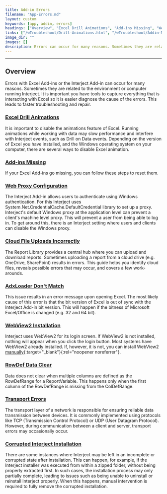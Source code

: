 ```yaml
---
title: Add-in Errors
filename: "App-Errors.md"
layout: custom
keywords: [app, addin, errors]
headings: ["Overview", "Excel Drill Animations", "Add-ins Missing", "Web Proxy Configuration", "Cloud File Uploads Incorrectly", "AdxLoader Don't Match", "WebView2 Installation", "RowDef Data Clear", "Transport Errors", "Corrupted Interject Installation"]
links: ["/wTroubleshoot/Drill-Animations.html", "/wTroubleshoot/Addin-Missing.html", "/wTroubleshoot/WebProxy.html", "/wTroubleshoot/Cloud-File.html", "/wTroubleshoot/AdxLoader.html", "/wTroubleshoot/WebView2.html", "/wTroubleshoot/RowDefClear.html", "/wTroubleshoot/Transport-Errors.html", "/wTroubleshoot/CorruptedInstallation.html"]
image_dir: ""
images: []
description: Errors can occur for many reasons. Sometimes they are related to the environment or computer running Interject. It is important you have tools to capture everything that is interacting with Excel so, it is easier diagnose the cause of errors. This leads to faster troubleshooting and repair.
---
```

* * *

## Overview

Errors with Excel Add-ins or the Interject Add-in can occur for many reasons. Sometimes they are related to the environment or computer running Interject. It is important you have tools to capture everything that is interacting with Excel so it is easier diagnose the cause of the errors. This leads to faster troubleshooting and repair.

### [Excel Drill Animations](/wTroubleshoot/Drill-Animations.html)

It is important to disable the animations feature of Excel. Running animations while working with data may slow performance and interfere with Interject events, such as Drill on Data events. Depending on the version of Excel you have installed, and the Windows operating system on your computer, there are several ways to disable Excel animation.

### [Add-ins Missing](/wTroubleshoot/Addin-Missing.html)

If your Excel Add-ins go missing, you can follow these steps to reset them.

### [Web Proxy Configuration](/wTroubleshoot/WebProxy.html)

The Interject Add-in allows users to authenticate using Windows authentication. For this Interject uses System.Net.CredentialCache.DefaultCredential library to set up a proxy. Interject's default Windows proxy at the application level can prevent a client's machine level proxy. This will prevent a user from being able to log in. To get around this, there is an Interject setting where users and clients can disable the Windows proxy.

### [Cloud File Uploads Incorrectly](/wTroubleshoot/Cloud-File.html)

The Report Library provides a central hub where you can upload and download reports. Sometimes uploading a report from a cloud drive (e.g. OneDrive, SharePoint) results in errors. This guide helps you identify cloud files, reveals possible errors that may occur, and covers a few work-arounds.

### [AdxLoader Don't Match](/wTroubleshoot/AdxLoader.html)

This issue results in an error message upon opening Excel. The most likely cause of this error is that the bit version of Excel is out of sync with the Interject Add-in bit version. This will happen if the bitness of Microsoft Excel/Office is changed (e.g. 32 and 64 bit).

### [WebView2 Installation](/wTroubleshoot/WebView2.html)

Interject uses WebView2 for its login screen. If WebView2 is not installed, nothing will appear when you click the login button. Most systems have WebView2 already installed. If, however, it is not, you can install WebView2 [manually](https://developer.microsoft.com/en-us/microsoft-edge/webview2/){:target="_blank"}{:rel="noopener noreferrer"}.

### [RowDef Data Clear](/wTroubleshoot/RowDefClear.html)

Data does not clear when multiple columns are defined as the RowDefRange for a ReportVariable. This happens only when the first column of the RowDefRange is missing from the ColDefRange.

### [Transport Errors](/wTroubleshoot/Transport-Errors.html)

The transport layer of a network is responsible for ensuring reliable data transmission between devices. It is commonly implemented using protocols like TCP (Transmission Control Protocol) or UDP (User Datagram Protocol). However, during communication between a client and server, transport errors may occasionally occur.

### [Corrupted Interject Installation](/wTroubleshoot/CorruptedInstallation.html)

There are some instances where Interject may be left in an incomplete or corrupted state after installation. This can happen, for example, if the Interject installer was executed from within a zipped folder, without being properly extracted first. In such cases, the installation process may only partially complete, leading to issues such as being unable to uninstall or reinstall Interject properly. When this happens, manual intervention is required to fully remove the corrupted installation.
